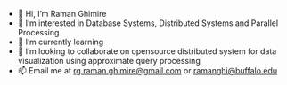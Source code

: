 - 👋 Hi, I’m Raman Ghimire
- 👀 I’m interested in Database Systems, Distributed Systems and Parallel Processing
- 🌱 I’m currently learning 
- 💞️ I’m looking to collaborate on opensource distributed system for data visualization using approximate query processing
- 📫 Email me at rg.raman.ghimire@gmail.com or ramanghi@buffalo.edu

<!---
raman32/raman32 is a ✨ special ✨ repository because its `README.md` (this file) appears on your GitHub profile.
You can click the Preview link to take a look at your changes.
--->
